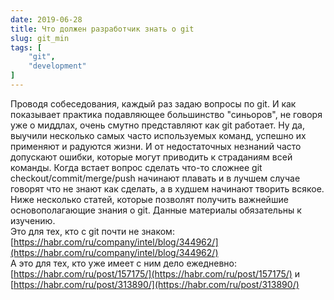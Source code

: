 ```yaml
---
date: 2019-06-28
title: Что должен разработчик знать о git
slug: git_min
tags: [
    "git",
    "development"
]
---
```


Проводя собеседования, каждый раз задаю вопросы по git. И как показывает практика подавляющее большинство "синьоров", не говоря уже о миддлах, очень смутно представляют как git работает. Ну да, выучили несколько самых часто используемых команд, успешно их применяют и радуются жизни. И от недостаточных незнаний часто допускают ошибки, которые могут приводить к страданиям всей команды. Когда встает вопрос сделать что-то сложнее git checkout/commit/merge/push начинают плавать и в лучшем случае говорят что не знают как сделать, а в худшем начинают творить всякое.  
Ниже несколько статей, которые позволят получить важнейшие основополагающие знания о git. Данные материалы обязательны к изучению.  
Это для тех, кто с git почти не знаком: [https://habr.com/ru/company/intel/blog/344962/](https://habr.com/ru/company/intel/blog/344962/)  
А это для тех, кто уже имеет с ним дело ежедневно: [https://habr.com/ru/post/157175/](https://habr.com/ru/post/157175/) и [https://habr.com/ru/post/313890/](https://habr.com/ru/post/313890/)